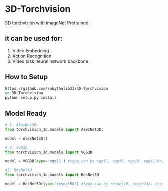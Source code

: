 # 3D-Torchvision
3D torchvision with ImageNet Pretrained

## it can be used for:
1. Video Embedding
2. Action Recognition
3. Video task neural network backbone

## How to Setup
```bash
https://github.com/rubythalib33/3D-Torchvision
cd 3D-Torchvision
python setup.py install
```

## Model Ready
```python
# 1. AlexNet3D:
from torchvision_3d.models import AlexNet3D:

model = AlexNet3D()

# 2. VGG3D
from torchvision_3d.models import VGG3D

model = VGG3D(type='vgg11') #type can be vgg11, vgg16, vgg19, vgg11_bn, vgg16_bn, vgg19_bn

#3. ResNet3D
from torchvision_3d.models import ResNet3D

model = ResNet3D(type='resnet50') #type can be resnet18, resnet34, resnet50, resnet101, resnet152
```